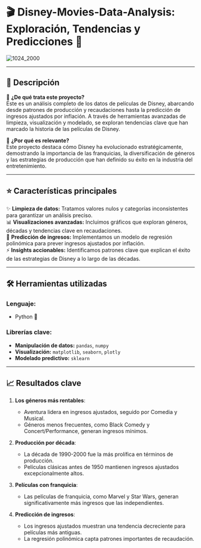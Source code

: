 # 🎬 Disney-Movies-Data-Analysis: Exploración, Tendencias y Predicciones 🎥



![1024_2000](https://github.com/user-attachments/assets/27b068cc-c51e-4b67-b336-1489ab3425c5)

---

## 📝 Descripción

🔎 **¿De qué trata este proyecto?**  
Este es un análisis completo de los datos de películas de Disney, abarcando desde patrones de producción y recaudaciones hasta la predicción de ingresos ajustados por inflación. A través de herramientas avanzadas de limpieza, visualización y modelado, se exploran tendencias clave que han marcado la historia de las películas de Disney.

🚀 **¿Por qué es relevante?**  
Este proyecto destaca cómo Disney ha evolucionado estratégicamente, demostrando la importancia de las franquicias, la diversificación de géneros y las estrategias de producción que han definido su éxito en la industria del entretenimiento.

---

## ⭐ Características principales

✨ **Limpieza de datos:** Tratamos valores nulos y categorías inconsistentes para garantizar un análisis preciso.  
📊 **Visualizaciones avanzadas:** Incluimos gráficos que exploran géneros, décadas y tendencias clave en recaudaciones.  
🤖 **Predicción de ingresos:** Implementamos un modelo de regresión polinómica para prever ingresos ajustados por inflación.  
⚡ **Insights accionables:** Identificamos patrones clave que explican el éxito de las estrategias de Disney a lo largo de las décadas.

---

## 🛠️ Herramientas utilizadas

### **Lenguaje**:
- Python 🐍  

### **Librerías clave**:
- **Manipulación de datos:** `pandas`, `numpy`
- **Visualización:** `matplotlib`, `seaborn`, `plotly`
- **Modelado predictivo:** `sklearn`

---

## 📈 Resultados clave

1. **Los géneros más rentables**:  
   - Aventura lidera en ingresos ajustados, seguido por Comedia y Musical.  
   - Géneros menos frecuentes, como Black Comedy y Concert/Performance, generan ingresos mínimos.

2. **Producción por década**:  
   - La década de 1990-2000 fue la más prolífica en términos de producción.  
   - Películas clásicas antes de 1950 mantienen ingresos ajustados excepcionalmente altos.

3. **Películas con franquicia**:  
   - Las películas de franquicia, como Marvel y Star Wars, generan significativamente más ingresos que las independientes.  

4. **Predicción de ingresos**:  
   - Los ingresos ajustados muestran una tendencia decreciente para películas más antiguas.  
   - La regresión polinómica capta patrones importantes de recaudación.




